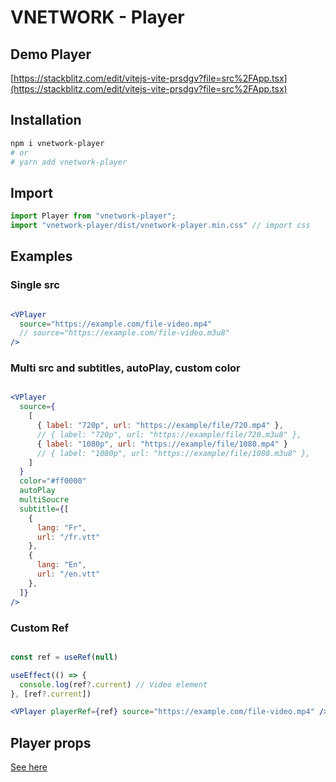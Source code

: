 # VNETWORK - Player

## Demo Player 

[https://stackblitz.com/edit/vitejs-vite-prsdgv?file=src%2FApp.tsx](https://stackblitz.com/edit/vitejs-vite-prsdgv?file=src%2FApp.tsx)

## Installation

```bash
npm i vnetwork-player
# or
# yarn add vnetwork-player
```

## Import

```jsx
import Player from "vnetwork-player";
import "vnetwork-player/dist/vnetwork-player.min.css" // import css
```

## Examples

### Single src

```jsx

<VPlayer
  source="https://example.com/file-video.mp4"
  // source="https://example.com/file-video.m3u8"
/>

```

### Multi src and subtitles, autoPlay, custom color

```jsx

<VPlayer
  source={
    [
      { label: "720p", url: "https://example/file/720.mp4" },
      // { label: "720p", url: "https://example/file/720.m3u8" },
      { label: "1080p", url: "https://example/file/1080.mp4" }
      // { label: "1080p", url: "https://example/file/1080.m3u8" },
    ]
  }
  color="#ff0000"
  autoPlay
  multiSoucre
  subtitle={[
    {
      lang: "Fr",
      url: "/fr.vtt"
    },
    {
      lang: "En",
      url: "/en.vtt"
    },
  ]}
/>

```

### Custom Ref

```jsx

const ref = useRef(null)

useEffect(() => {
  console.log(ref?.current) // Video element
}, [ref?.current])

<VPlayer playerRef={ref} source="https://example.com/file-video.mp4" />

```

## Player props

[See here](https://github.com/an678-mhg/vnetwork-player/blob/master/src/utils/types.ts)



